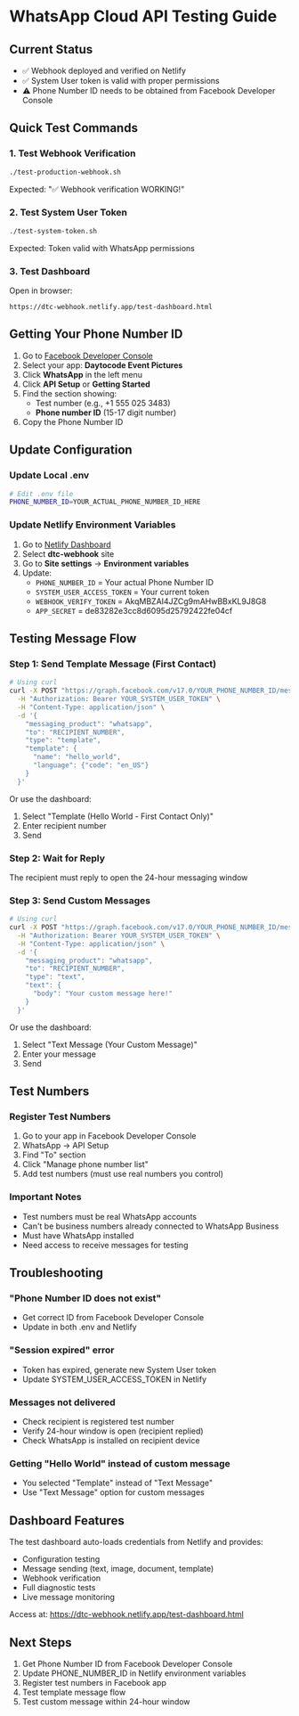 # WhatsApp Cloud API Testing Guide

## Current Status
- ✅ Webhook deployed and verified on Netlify
- ✅ System User token is valid with proper permissions  
- ⚠️ Phone Number ID needs to be obtained from Facebook Developer Console

## Quick Test Commands

### 1. Test Webhook Verification
```bash
./test-production-webhook.sh
```
Expected: "✅ Webhook verification WORKING!"

### 2. Test System User Token
```bash
./test-system-token.sh
```
Expected: Token valid with WhatsApp permissions

### 3. Test Dashboard
Open in browser:
```
https://dtc-webhook.netlify.app/test-dashboard.html
```

## Getting Your Phone Number ID

1. Go to [Facebook Developer Console](https://developers.facebook.com/apps/)
2. Select your app: **Daytocode Event Pictures**
3. Click **WhatsApp** in the left menu
4. Click **API Setup** or **Getting Started**
5. Find the section showing:
   - Test number (e.g., +1 555 025 3483)
   - **Phone number ID** (15-17 digit number)
6. Copy the Phone Number ID

## Update Configuration

### Update Local .env
```bash
# Edit .env file
PHONE_NUMBER_ID=YOUR_ACTUAL_PHONE_NUMBER_ID_HERE
```

### Update Netlify Environment Variables
1. Go to [Netlify Dashboard](https://app.netlify.com)
2. Select **dtc-webhook** site
3. Go to **Site settings** → **Environment variables**
4. Update:
   - `PHONE_NUMBER_ID` = Your actual Phone Number ID
   - `SYSTEM_USER_ACCESS_TOKEN` = Your current token
   - `WEBHOOK_VERIFY_TOKEN` = AkqMBZAI4JZCg9mAHwBBxKL9J8G8
   - `APP_SECRET` = de83282e3cc8d6095d25792422fe04cf

## Testing Message Flow

### Step 1: Send Template Message (First Contact)
```bash
# Using curl
curl -X POST "https://graph.facebook.com/v17.0/YOUR_PHONE_NUMBER_ID/messages" \
  -H "Authorization: Bearer YOUR_SYSTEM_USER_TOKEN" \
  -H "Content-Type: application/json" \
  -d '{
    "messaging_product": "whatsapp",
    "to": "RECIPIENT_NUMBER",
    "type": "template",
    "template": {
      "name": "hello_world",
      "language": {"code": "en_US"}
    }
  }'
```

Or use the dashboard:
1. Select "Template (Hello World - First Contact Only)"
2. Enter recipient number
3. Send

### Step 2: Wait for Reply
The recipient must reply to open the 24-hour messaging window

### Step 3: Send Custom Messages
```bash
# Using curl
curl -X POST "https://graph.facebook.com/v17.0/YOUR_PHONE_NUMBER_ID/messages" \
  -H "Authorization: Bearer YOUR_SYSTEM_USER_TOKEN" \
  -H "Content-Type: application/json" \
  -d '{
    "messaging_product": "whatsapp",
    "to": "RECIPIENT_NUMBER",
    "type": "text",
    "text": {
      "body": "Your custom message here!"
    }
  }'
```

Or use the dashboard:
1. Select "Text Message (Your Custom Message)"
2. Enter your message
3. Send

## Test Numbers

### Register Test Numbers
1. Go to your app in Facebook Developer Console
2. WhatsApp → API Setup
3. Find "To" section
4. Click "Manage phone number list"
5. Add test numbers (must use real numbers you control)

### Important Notes
- Test numbers must be real WhatsApp accounts
- Can't be business numbers already connected to WhatsApp Business
- Must have WhatsApp installed
- Need access to receive messages for testing

## Troubleshooting

### "Phone Number ID does not exist"
- Get correct ID from Facebook Developer Console
- Update in both .env and Netlify

### "Session expired" error
- Token has expired, generate new System User token
- Update SYSTEM_USER_ACCESS_TOKEN in Netlify

### Messages not delivered
- Check recipient is registered test number
- Verify 24-hour window is open (recipient replied)
- Check WhatsApp is installed on recipient device

### Getting "Hello World" instead of custom message
- You selected "Template" instead of "Text Message"
- Use "Text Message" option for custom messages

## Dashboard Features

The test dashboard auto-loads credentials from Netlify and provides:
- Configuration testing
- Message sending (text, image, document, template)
- Webhook verification
- Full diagnostic tests
- Live message monitoring

Access at: https://dtc-webhook.netlify.app/test-dashboard.html

## Next Steps

1. Get Phone Number ID from Facebook Developer Console
2. Update PHONE_NUMBER_ID in Netlify environment variables
3. Register test numbers in Facebook app
4. Test template message flow
5. Test custom message within 24-hour window